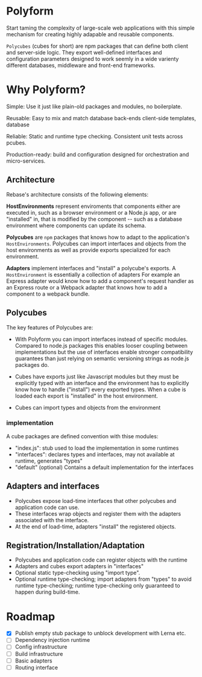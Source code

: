 # Polyform

Start taming the complexity of large-scale web applications with this simple mechanism for creating highly adapable and reusable components.

`Polycubes` (cubes for short) are npm packages that can define both client and server-side logic. They export well-defined interfaces and configuration parameters designed to work seemly in a wide varienty different databases, middleware and front-end frameworks.

# Why Polyform?

Simple: Use it just like plain-old packages and modules, no boilerplate.

Reusable: Easy to mix and match database back-ends client-side templates, database

Reliable: Static and runtime type checking. Consistent unit tests across pcubes.

Production-ready: build and configuration designed for orchestration and micro-services.

## Architecture

Rebase's architecture consists of the following elements:

**HostEnvironments** represent enviroments that components either are executed in, such as a browser environment or a Node.js app, or are "installed" in, that is modified by the component -- such as a database environment where components can update its schema.

**Polycubes** are `npm` packages that knows how to adapt to the application's `HostEnvironments`. Polycubes can import interfaces and objects from the host environments as well as provide exports specialized for each environment.

**Adapters** implement interfaces and "install" a polycube's exports. A `HostEnvironment` is essentially a collection of adapters For example an Express adapter would know how to add a component's request handler as an Express route or a Webpack adapter that knows how to add a component to a webpack bundle.

## Polycubes

The key features of Polycubes are:

* With Polyform you can import interfaces instead of specific modules. Compared to node.js packages this enables looser coupling between implementations but the use of interfaces enable stronger compatibility guarantees than just relying on semantic versioning strings as node.js packages do.

* Cubes have exports just like Javascript modules but they must be explicitly typed with an interface and the environment has to explicitly know how to handle ("install") every exported types. When a cube is loaded each export is "installed" in the host environment.

* Cubes can import types and objects from the environment

### implementation

A cube packages are defined convention with thise modules:

* "index.js": stub used to load the implementation in some runtimes
* "interfaces": declares types and interfaces, may not available at runtime, generates "types"
* "default" (optional) Contains a default implementation for the interfaces

## Adapters and interfaces
* Polycubes expose load-time interfaces that other polycubes and application code can use.
* These interfaces wrap objects and register them with the adapters associated with the interface.
* At the end of load-time, adapters "install" the registered objects.

## Registration/Installation/Adaptation

* Polycubes and application code can register objects with the runtime
* Adapters and cubes export adapters in "interfaces"
* Optional static type-checking using "import type".
* Optional runtime type-checking; import adapters from "types" to avoid runtime type-checking; runtime type-checking only guaranteed to happen during build-time.

# Roadmap

* [X] Publish empty stub package to unblock development with Lerna etc.
* [ ] Dependency injection runtime
* [ ] Config infrastructure
* [ ] Build infrastructure
* [ ] Basic adapters
* [ ] Routing interface
